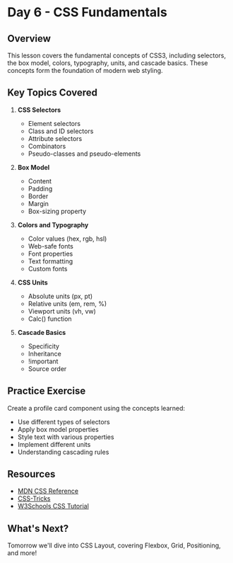 # Day 6 - CSS Fundamentals

## Overview
This lesson covers the fundamental concepts of CSS3, including selectors, the box model, colors, typography, units, and cascade basics. These concepts form the foundation of modern web styling.

## Key Topics Covered
1. **CSS Selectors**
   - Element selectors
   - Class and ID selectors
   - Attribute selectors
   - Combinators
   - Pseudo-classes and pseudo-elements

2. **Box Model**
   - Content
   - Padding
   - Border
   - Margin
   - Box-sizing property

3. **Colors and Typography**
   - Color values (hex, rgb, hsl)
   - Web-safe fonts
   - Font properties
   - Text formatting
   - Custom fonts

4. **CSS Units**
   - Absolute units (px, pt)
   - Relative units (em, rem, %)
   - Viewport units (vh, vw)
   - Calc() function

5. **Cascade Basics**
   - Specificity
   - Inheritance
   - !important
   - Source order

## Practice Exercise
Create a profile card component using the concepts learned:
- Use different types of selectors
- Apply box model properties
- Style text with various properties
- Implement different units
- Understanding cascading rules

## Resources
- [MDN CSS Reference](https://developer.mozilla.org/en-US/docs/Web/CSS)
- [CSS-Tricks](https://css-tricks.com)
- [W3Schools CSS Tutorial](https://www.w3schools.com/css/)

## What's Next?
Tomorrow we'll dive into CSS Layout, covering Flexbox, Grid, Positioning, and more! 